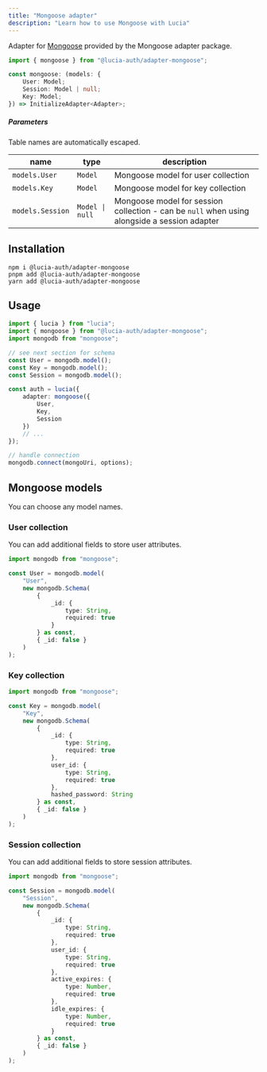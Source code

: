 ```yaml
---
title: "Mongoose adapter"
description: "Learn how to use Mongoose with Lucia"
---
```


Adapter for [Mongoose](https://github.com/Automattic/mongoose) provided by the Mongoose adapter package.

```ts
import { mongoose } from "@lucia-auth/adapter-mongoose";
```

```ts
const mongoose: (models: {
	User: Model;
	Session: Model | null;
	Key: Model;
}) => InitializeAdapter<Adapter>;
```

##### Parameters

Table names are automatically escaped.

| name             | type            | description                                                                                  |
| ---------------- | --------------- | -------------------------------------------------------------------------------------------- |
| `models.User`    | `Model`         | Mongoose model for user collection                                                           |
| `models.Key`     | `Model`         | Mongoose model for key collection                                                            |
| `models.Session` | `Model \| null` | Mongoose model for session collection - can be `null` when using alongside a session adapter |

## Installation

```
npm i @lucia-auth/adapter-mongoose
pnpm add @lucia-auth/adapter-mongoose
yarn add @lucia-auth/adapter-mongoose
```

## Usage

```ts
import { lucia } from "lucia";
import { mongoose } from "@lucia-auth/adapter-mongoose";
import mongodb from "mongoose";

// see next section for schema
const User = mongodb.model();
const Key = mongodb.model();
const Session = mongodb.model();

const auth = lucia({
	adapter: mongoose({
		User,
		Key,
		Session
	})
	// ...
});

// handle connection
mongodb.connect(mongoUri, options);
```

## Mongoose models

You can choose any model names.

### User collection

You can add additional fields to store user attributes.

```ts
import mongodb from "mongoose";

const User = mongodb.model(
	"User",
	new mongodb.Schema(
		{
			_id: {
				type: String,
				required: true
			}
		} as const,
		{ _id: false }
	)
);
```

### Key collection

```ts
import mongodb from "mongoose";

const Key = mongodb.model(
	"Key",
	new mongodb.Schema(
		{
			_id: {
				type: String,
				required: true
			},
			user_id: {
				type: String,
				required: true
			},
			hashed_password: String
		} as const,
		{ _id: false }
	)
);
```

### Session collection

You can add additional fields to store session attributes.

```ts
import mongodb from "mongoose";

const Session = mongodb.model(
	"Session",
	new mongodb.Schema(
		{
			_id: {
				type: String,
				required: true
			},
			user_id: {
				type: String,
				required: true
			},
			active_expires: {
				type: Number,
				required: true
			},
			idle_expires: {
				type: Number,
				required: true
			}
		} as const,
		{ _id: false }
	)
);
```

